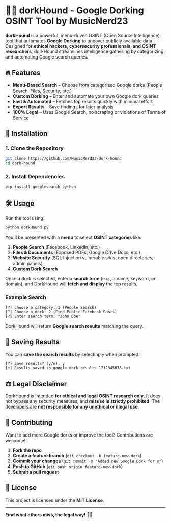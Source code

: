 # 🐕‍🦺 dorkHound - Google Dorking OSINT Tool by MusicNerd23

**dorkHound** is a powerful, menu-driven OSINT (Open Source Intelligence) tool that automates **Google Dorking** to uncover publicly available data. Designed for **ethical hackers, cybersecurity professionals, and OSINT researchers**, dorkHound streamlines intelligence gathering by categorizing and automating Google search queries.

## 🔥 Features
- **Menu-Based Search** – Choose from categorized Google dorks (People Search, Files, Security, etc.)
- **Custom Dorking** – Enter and automate your own Google dork queries
- **Fast & Automated** – Fetches top results quickly with minimal effort
- **Export Results** – Save findings for later analysis
- **100% Legal** – Uses Google Search, no scraping or violations of Terms of Service

## 🚀 Installation
### **1. Clone the Repository**
```bash
git clone https://github.com/MusicNerd23/dork-hound
cd dork-hound
```
### **2. Install Dependencies**
```bash
pip install googlesearch-python
```

## 🛠 Usage
Run the tool using:
```bash
python dorkHound.py
```
You'll be presented with a **menu** to select **OSINT categories** like:
1. **People Search** (Facebook, LinkedIn, etc.)
2. **Files & Documents** (Exposed PDFs, Google Drive Docs, etc.)
3. **Website Security** (SQL Injection vulnerable sites, open directories, admin panels)
4. **Custom Dork Search**

Once a dork is selected, enter a **search term** (e.g., a name, keyword, or domain), and DorkHound will **fetch and display** the top results.

### **Example Search**
```
[?] Choose a category: 1 (People Search)
[?] Choose a dork: 2 (Find Public Facebook Posts)
[?] Enter search term: "John Doe"
```
DorkHound will return **Google search results** matching the query.

## 📂 Saving Results
You can **save the search results** by selecting `y` when prompted:
```
[?] Save results? (y/n): y
[+] Results saved to google_dork_results_1712345678.txt
```

## ⚖️ Legal Disclaimer
DorkHound is intended **for ethical and legal OSINT research only**. It does not bypass any security measures, and **misuse is strictly prohibited**. The developers are **not responsible for any unethical or illegal use**.

## 🌟 Contributing
Want to add more Google dorks or improve the tool? Contributions are welcome!
1. **Fork the repo**
2. **Create a feature branch** (`git checkout -b feature-new-dork`)
3. **Commit your changes** (`git commit -m "Added new Google Dork for X"`)
4. **Push to GitHub** (`git push origin feature-new-dork`)
5. **Submit a pull request**

## 📜 License
This project is licensed under the **MIT License**.

---
**Find what others miss, the legal way!** 🕵️‍♂️

